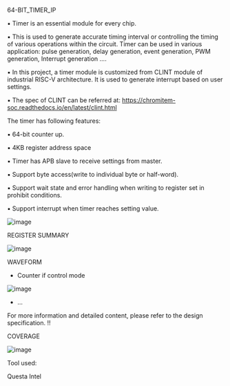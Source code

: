 64-BIT_TIMER_IP

▪ Timer is an essential module for every chip.

▪ This is used to generate accurate timing interval or controlling the timing of various
operations within the circuit. Timer can be used in various application: pulse
generation, delay generation, event generation, PWM generation, Interrupt
generation ….

▪ In this project, a timer module is customized from CLINT module of industrial RISC-V
architecture. It is used to generate interrupt based on user settings.

▪ The spec of CLINT can be referred at:
https://chromitem-soc.readthedocs.io/en/latest/clint.html


The timer has following features:

▪ 64-bit counter up.

▪ 4KB register address space 

▪ Timer has APB slave to receive settings from master.

▪ Support byte access(write to individual byte or half-word).

▪ Support wait state and error handling when writing to register set in prohibit conditions.

▪ Support interrupt when timer reaches setting value.


![image](https://github.com/user-attachments/assets/3f86735b-6f0b-4c10-a73a-04e005c68ea2)

REGISTER SUMMARY 

![image](https://github.com/user-attachments/assets/521fdfa1-a107-46ec-bd99-ea32a9f6960b)

WAVEFORM 

- Counter if control mode

![image](https://github.com/user-attachments/assets/402d9981-b78c-4baf-b882-0917bbee7bb7)

- ... 

For more information and detailed content, please refer to the design specification. !!

COVERAGE

![image](https://github.com/user-attachments/assets/77925b8c-1d6e-4ca0-b50e-38eaa85489f2)

Tool used:

Questa Intel 

